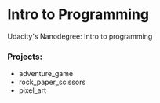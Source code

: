 # Intro to Programming
Udacity's Nanodegree: Intro to programming

### Projects:
- adventure\_game
- rock\_paper\_scissors
- pixel\_art

